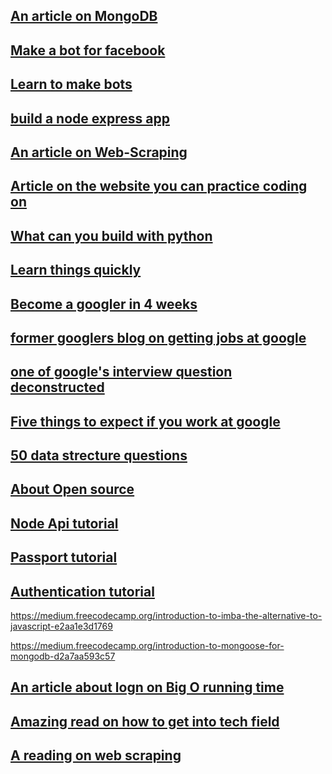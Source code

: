 ## [An article on MongoDB](https://medium.freecodecamp.org/introduction-to-mongoose-for-mongodb-d2a7aa593c57)

## [Make a bot for facebook](https://tutorials.botsfloor.com/creating-a-simple-facebook-messenger-ai-bot-with-api-ai-in-node-js-50ae2fa5c80d)

## [Learn to make bots](https://tutorials.botsfloor.com/)

## [build a node express app](https://medium.freecodecamp.org/how-to-write-a-production-ready-node-and-express-app-f214f0b17d8c)

## [An article on Web-Scraping](https://hackernoon.com/web-scraping-tutorial-with-python-tips-and-tricks-db070e70e071)

## [Article on the website you can practice coding on](https://medium.com/coderbyte/the-10-best-coding-challenge-websites-for-2018-12b57645b654)

## [What can you build with python](https://medium.freecodecamp.org/what-can-you-do-with-python-the-3-main-applications-518db9a68a78)

## [Learn things quickly](http://norvig.com/21-days.html)

## [Become a googler in 4 weeks](https://www.linkedin.com/pulse/average-googler-four-weeks-study-plan-milad-naseri/)

## [former googlers blog on getting jobs at google](https://steve-yegge.blogspot.com/2008/03/get-that-job-at-google.html)

## [one of google's interview question deconstructed](https://hackernoon.com/google-interview-questions-deconstructed-the-knights-dialer-f780d516f029)

## [Five things to expect if you work at google](https://www.linkedin.com/pulse/5-obvious-so-things-expect-when-you-work-google-richard-garcia/)

## [50 data strecture questions](https://hackernoon.com/50-data-structure-and-algorithms-interview-questions-for-programmers-b4b1ac61f5b0)

## [About Open source](https://blog.kentcdodds.com/first-timers-only-78281ea47455)

## [Node Api tutorial](https://medium.freecodecamp.org/building-a-simple-node-js-api-in-under-30-minutes-a07ea9e390d2)

## [Passport tutorial](https://medium.freecodecamp.org/learn-how-to-handle-authentication-with-node-using-passport-js-4a56ed18e81e)

## [Authentication tutorial](https://medium.com/createdd-notes/starting-with-authentication-a-tutorial-with-node-js-and-mongodb-25d524ca0359)

https://medium.freecodecamp.org/introduction-to-imba-the-alternative-to-javascript-e2aa1e3d1769

https://medium.freecodecamp.org/introduction-to-mongoose-for-mongodb-d2a7aa593c57

## [An article about logn on Big O running time](https://hackernoon.com/what-does-the-time-complexity-o-log-n-actually-mean-45f94bb5bfbf)

## [Amazing read on how to get into tech field](https://medium.freecodecamp.org/how-to-land-a-top-notch-tech-job-as-a-student-5c97fec82f3d)

## [A reading on web scraping](https://www.codementor.io/blog/python-web-scraping-63l2v9sf2q?utm_content=posts&utm_source=sendgrid&utm_medium=email&utm_term=post-546ttpb9nd&utm_campaign=newsletter20190206)
